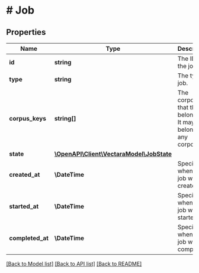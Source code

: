 # # Job

## Properties

Name | Type | Description | Notes
------------ | ------------- | ------------- | -------------
**id** | **string** | The ID of the job. | [optional]
**type** | **string** | The type of job. | [optional]
**corpus_keys** | **string[]** | The corpora that this job belongs to. It may not belong to any corpora. | [optional]
**state** | [**\OpenAPI\Client\VectaraModel\JobState**](JobState.md) |  | [optional]
**created_at** | **\DateTime** | Specifies when the job was created. | [optional]
**started_at** | **\DateTime** | Specifies when the job was started. | [optional]
**completed_at** | **\DateTime** | Specifies when the job was completed. | [optional]

[[Back to Model list]](../../README.md#models) [[Back to API list]](../../README.md#endpoints) [[Back to README]](../../README.md)
